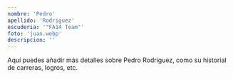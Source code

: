 ```yaml
---
nombre: 'Pedro'
apellido: 'Rodriguez'
escuderia: '"FA14 Team"'
foto: 'juan.webp'
descripcion: ''
---
```


Aquí puedes añadir más detalles sobre Pedro Rodriguez, como su historial de carreras, logros, etc.
